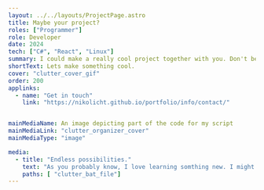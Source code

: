 ```yaml
---
layout: ../../layouts/ProjectPage.astro
title: Maybe your project?
roles: ["Programmer"]
role: Developer
date: 2024
tech: ["C#", "React", "Linux"]
summary: I could make a really cool project together with you. Don't be afraid to say hello.
shortText: Lets make something cool.
cover: "clutter_cover_gif"
order: 200
applinks: 
  - name: "Get in touch"
    link: "https://nikolicht.github.io/portfolio/info/contact/"


mainMediaName: An image depicting part of the code for my script
mainMediaLink: "clutter_organizer_cover"
mainMediaType: "image"

media:
  - title: "Endless possibilities."
    text: "As you probably know, I love learning somthing new. I might not be an expert (yet), but with my broad background I could probably help you out a lot. I could do graphics, programming, crappy music, video editing. But I prefer programming haha."
    paths: [ "clutter_bat_file"]
---
```

